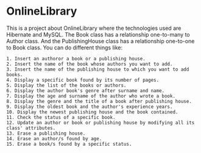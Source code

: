 # OnlineLibrary

This is a  project about OnlineLibrary where the technologies used are Hibernate and MySQL. The Book class has a relationship one-to-many to Author class. And the PublishingHouse class has a relationship one-to-one to Book class. You can do different things like:

    1. Insert an authoror a book or a publishing house.
    2. Insert the name of the book whose authors you want to add.
    3. Insert the name of the publishing house to which you want to add books.
    4. Display a specific book found by its number of pages.
    5. Display the list of the books or authors.      
    6. Display the author book's genre after surname and name.   
    7. Display the age and surname of the author who wrote a book. 
    8. Display the genre and the title of a book after publishing house.
    9. Display the oldest book and the author's experience years.
    10. Display the newest publishing house and the book contained.  
    11. Check the status of a specific book.
    12. Update an author or book or publishing house by modifying all its class' attributes.
    13. Erase a publishing house.
    14. Erase an author/s found by age.
    15. Erase a book/s found by a specific status. 


